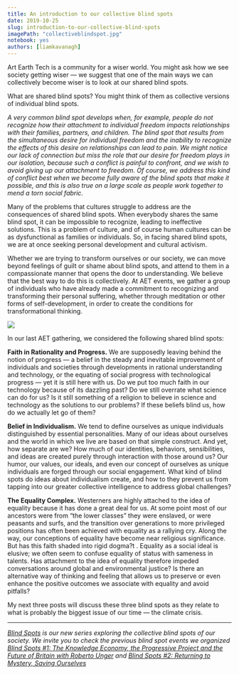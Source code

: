 ```yaml
---
title: An introduction to our collective blind spots
date: 2019-10-25
slug: introduction-to-our-collective-blind-spots
imagePath: "collectiveblindspot.jpg"
notebook: yes
authors: [liamkavanagh]
---
```


Art Earth Tech is a community for a wiser world. You might ask how we see society getting wiser — we suggest that one of the main ways we can collectively become wiser is to look at our shared blind spots.

What are shared blind spots? You might think of them as collective versions of individual blind spots. 

_A very common blind spot develops when, for example, people do not recognize how their attachment to individual freedom impacts relationships with their families, partners, and children. The blind spot that results from the simultaneous desire for individual freedom and the inability to recognize the effects of this desire on relationships can lead to pain. We might notice our lack of connection but miss the role that our desire for freedom plays in our isolation, because such a conflict is painful to confront, and we wish to avoid giving up our attachment to freedom. Of course, we address this kind of conflict best when we become fully aware of the blind spots that make it possible, and this is also true on a large scale as people work together to mend a torn social fabric._


Many of the problems that cultures struggle to address are the consequences of shared blind spots. When everybody shares the same blind spot, it can be impossible to recognize, leading to ineffective solutions. This is a problem of culture, and of course human cultures can be as dysfunctional as families or individuals. So, in facing shared blind spots, we are at once seeking personal development and cultural activism.  

Whether we are trying to transform ourselves or our society, we can move beyond feelings of guilt or shame about blind spots, and attend to them in a compassionate manner that opens the door to understanding. We believe that the best way to do this is collectively. At AET events, we gather a group of individuals who have already made a commitment to recognizing and transforming their personal suffering, whether through meditation or other forms of self-development, in order to create the conditions for transformational thinking.

<img src="/images/collectiveblindspot.jpg">

In our last AET gathering, we considered the following shared blind spots:

**Faith in Rationality and Progress.** We are supposedly leaving behind the notion of progress —  a belief in the steady and inevitable improvement of individuals and societies through developments in rational understanding and technology, or the equating of social progress with technological progress — yet it is still here with us. Do we put too much faith in our technology because of its dazzling past? Do we still overrate what science can do for us? Is it still something of a religion to believe in science and technology as the solutions to our problems? If these beliefs blind us, how do we actually let go of them?  

**Belief in Individualism.** We tend to define ourselves as unique individuals distinguished by essential personalities. Many of our ideas about ourselves and the world in which we live are based on that simple construct. And yet, how separate are we? How much of our identities, behaviors, sensibilities, and ideas are created purely through interaction with those around us? Our humor, our values, our ideals, and even our concept of ourselves as unique individuals are forged through our social engagement. What kind of blind spots do ideas about individualism create, and how to they prevent us from tapping into our greater collective intelligence to address global challenges?  

**The Equality Complex.** Westerners are highly attached to the idea of equality because it has done a great deal for us. At some point most of our ancestors were from “the lower classes” they were enslaved, or were peasants and surfs, and the transition over generations to more privileged positions has often been achieved with equality as a rallying cry. Along the way, our conceptions of equality have become near religious significance. But has this faith shaded into rigid dogma?t . Equality as a social ideal is elusive; we often seem to confuse equality of status with sameness in talents. Has attachment to the idea of equality therefore impeded conversations around global and environmental justice? Is there an alternative way of thinking and feeling that allows us to preserve or even enhance the positive outcomes we associate with equality and avoid pitfalls? 

My next three posts will discuss these three blind spots as they relate to what is probably the biggest issue of our time — the climate crisis.

---

*[Blind Spots](https://artearthtech.com/institute/blind-spots/) is our new series exploring the collective
blind spots of our society. We invite you to check the previous blind spot
events we organized [Blind Spots #1: The Knowledge Economy, the Progressive Project and the Future of Britain with Roberto Unger](https://artearthtech.com/2019/05/01/interview-roberto-unger/) and [Blind Spots #2: Returning to Mystery, Saving Ourselves](https://artearthtech.com/2019/04/17/blind-spots-2-returning-to-mystery/)*


